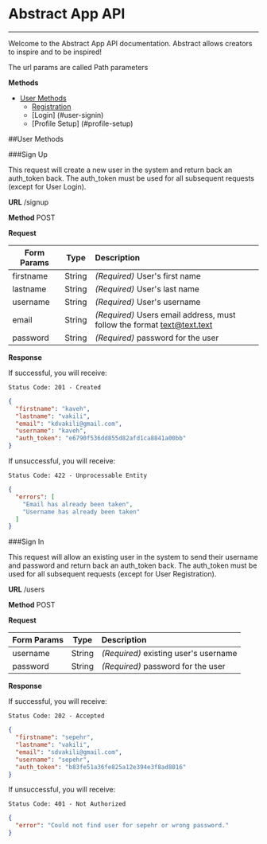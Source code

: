 # Abstract App API
<hr>

Welcome to the Abstract App API documentation. Abstract allows creators to inspire and to be inspired!

The url params are called Path parameters

**Methods**

* [User Methods](#user-methods)
	* [Registration](#user-signup)
	* [Login] (#user-signin)
	* [Profile Setup] (#profile-setup)

	
##<a name="user-methods"></a>User Methods

###<a name="user-signup"></a>Sign Up

This request will create a new user in the system and return back an auth\_token back.  The auth\_token must be used for all subsequent requests (except for User Login).

**URL** /signup

**Method** POST

**Request**
    

| Form Params | Type           | Description  |
| ------------- |:-------------:|:----- |
| firstname | String | *(Required)* User's first name
| lastname | String | *(Required)* User's last name
| username | String | *(Required)* User's username
| email | String | ​*(Required)*​ Users email address, must follow the format text@text.text |
| password    | String      |  ​*(Required)*​  password for the user |


**Response**

If successful, you will receive:

    Status Code: 201 - Created
    
```json
{
  "firstname": "kaveh",
  "lastname": "vakili",
  "email": "kdvakili@gmail.com",
  "username": "kaveh",
  "auth_token": "e6790f536dd855d82afd1ca8841a00bb"
}         
```

If unsuccessful, you will receive:

    Status Code: 422 - Unprocessable Entity
    
```json
{
  "errors": [
    "Email has already been taken",
    "Username has already been taken"
  ]
}
```

###<a name="user-signin"></a>Sign In

This request will allow an existing user in the system to send their username and password and return back an auth\_token back.  The auth\_token must be used for all subsequent requests (except for User Registration).

**URL** /users

**Method** POST

**Request**
    
| Form Params       | Type           | Description  |
| ------------- |:-------------:|:----- |
| username | String | ​*(Required)*​ existing user's username |
| password | String |  ​*(Required)*​  password for the user |


**Response**

If successful, you will receive:

    Status Code: 202 - Accepted
    
```json
{
  "firstname": "sepehr",
  "lastname": "vakili",
  "email": "sdvakili@gmail.com",
  "username": "sepehr",
  "auth_token": "b83fe51a36fe825a12e394e3f8ad8016"
}    
```

If unsuccessful, you will receive:

    Status Code: 401 - Not Authorized
    
```json
{
  "error": "Could not find user for sepehr or wrong password."
}
```

